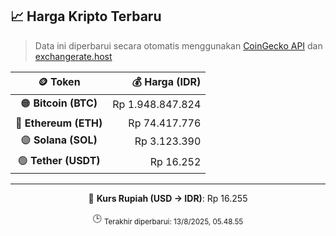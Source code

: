 

<!-- HARGA_KRIPTO -->
## 📈 Harga Kripto Terbaru

> Data ini diperbarui secara otomatis menggunakan [CoinGecko API](https://www.coingecko.com/) dan [exchangerate.host](https://exchangerate.host/)

<div align="center">

| 🪙 Token | 💰 Harga (IDR) |
|:------:|---------------:|
| 🟠 **Bitcoin (BTC)**   | Rp 1.948.847.824 |
| 🔵 **Ethereum (ETH)**  | Rp 74.417.776 |
| 🟣 **Solana (SOL)**    | Rp 3.123.390 |
| 🟢 **Tether (USDT)**   | Rp 16.252 |

---

💱 **Kurs Rupiah (USD → IDR)**: Rp 16.255

🕒 <sub>Terakhir diperbarui: 13/8/2025, 05.48.55</sub>

</div>
<!-- /HARGA_KRIPTO -->